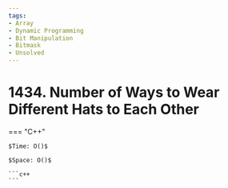 ```yaml
---
tags:
- Array
- Dynamic Programming
- Bit Manipulation
- Bitmask
- Unsolved
---
```



# 1434. Number of Ways to Wear Different Hats to Each Other

=== "C++"

    $Time: O()$

    $Space: O()$

    ```c++
    ```